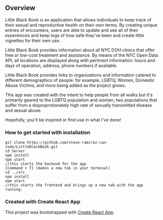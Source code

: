 ## Overview

Little Black Book is an application that allows individuals to keep track of their sexual and reproductive health on their own terms. 
By creating unique entries of encounters, users are able to update and see all of their expereinces and keep logs of how safe they've been and create little vignettes for their own use. 

Little Black Book provides information about all NYC DOH clinics that offer free or low-cost treatment and assistance. By means of the NYC Open Data API, all locations are displayed along with pertinent information: hours and days of operation, address, phone numbers if available.

Little Black Book provides links to organizations and information catered to different demographics of people: for example, LGBTQ, Women, Domestic Abuse Victims, and more being added as the project grows.

This app was created with the intent to help people from all walks but it's primarily geared to the LGBTQ population and women, two populations that suffer from a disproprotionately high rate of sexually transmitted disease and sexual abuse. 

Hopefully, you'll be inspired or find use in what I've done!

### How to get started with installation

```
git clone https://github.com/steve-ramirez-can-code/LittleBlackBook.git
cd Server
npm install
npm start
//this starts the backend for the app
[Command + T] (makes a new tab in your terminal)
cd ../src
npm install
npm start
//this starts the frontend and brings up a new tab with the app running. 
```

### Created with Create React App

This project was bootstrapped with [Create React App](https://github.com/facebook/create-react-app).
